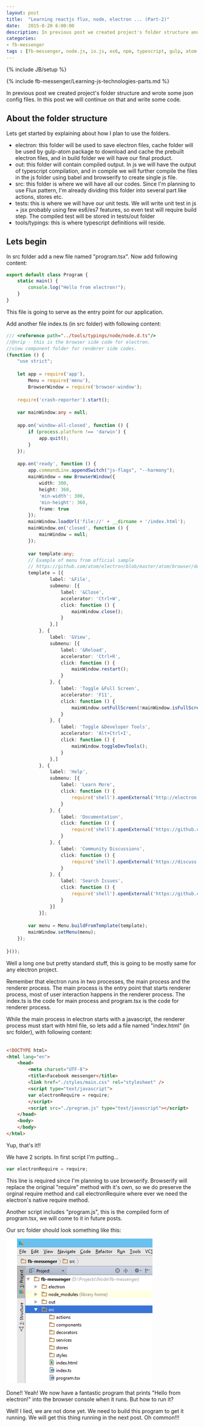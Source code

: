 ```yaml
---
layout: post
title:  "Learning reactjs flux, node, electron ... (Part-2)"
date:   2015-8-20 6:00:00
description: In previous post we created project's folder structure and wrote some json config files. In this post we will continue on that and write some code.
categories:
- fb-messenger
tags : [fb-messenger, node.js, io.js, es6, npm, typescript, gulp, atom-electron.]  
---
```

{% include JB/setup %}

{% include fb-messenger/Learning-js-technologies-parts.md %}
<p class="first">
In previous post we created project's folder structure and wrote some json config files. In this post we will continue on that and write some code.
</p>
 
## About the folder structure

Lets get started by explaining about how I plan to use the folders.

- electron: this folder will be used to save electron files, cache folder will be used by gulp-atom package to download and cache the prebuilt electron files, and in build folder we will have our final product.
- out: this folder will contain compiled output. In js we will have the output of typescript compilation, and in compile we will further compile the files in the js folder using babel and browserify to create single js file.
- src: this folder is where we will have all our codes. Since I'm planning to use Flux pattern, I'm already dividing this folder into several part like actions, stores etc.
- tests: this is where we will have our unit tests. We will write unit test in js + jsx probably using few es6/es7 features, so even test will require build step. The compiled test will be stored in tests/out folder
- tools/typings: this is where typescript definitions will reside.

## Lets begin

In src folder add a new file named "program.tsx". Now add following content:

```ts
export default class Program {
    static main() {
        console.log("Hello from electron!");
    }
}
```

This file is going to serve as the entry point for our application.

Add another file index.ts (in src folder) with following content:

```ts
/// <reference path="../tools/typings/node/node.d.ts"/>
//@nrip - this is the browser side code for electron.
//view component folder for renderer side codes.
(function () {
    "use strict";

    let app = require('app'),
        Menu = require('menu'),
        BrowserWindow = require('browser-window');

    require('crash-reporter').start();

    var mainWindow:any = null;

    app.on('window-all-closed', function () {
        if (process.platform !== 'darwin') {
            app.quit();
        }
    });

    app.on('ready', function () {
        app.commandLine.appendSwitch("js-flags", "--harmony");
        mainWindow = new BrowserWindow({
            width: 300,
            height: 360,
            'min-width': 300,
            'min-height': 360,
            frame: true
        });
        mainWindow.loadUrl('file://' + __dirname + '/index.html');
        mainWindow.on('closed', function () {
            mainWindow = null;
        });

        var template:any;
        // Example of menu from official sample
        // https://github.com/atom/electron/blob/master/atom/browser/default_app/default_app.js
        template = [{
                label: '&File',
                submenu: [{
                    label: '&Close',
                    accelerator: 'Ctrl+W',
                    click: function () {
                        mainWindow.close();
                    }
                },]
            }, {
                label: '&View',
                submenu: [{
                    label: '&Reload',
                    accelerator: 'Ctrl+R',
                    click: function () {
                        mainWindow.restart();
                    }
                }, {
                    label: 'Toggle &Full Screen',
                    accelerator: 'F11',
                    click: function () {
                        mainWindow.setFullScreen(!mainWindow.isFullScreen());
                    }
                }, {
                    label: 'Toggle &Developer Tools',
                    accelerator: 'Alt+Ctrl+I',
                    click: function () {
                        mainWindow.toggleDevTools();
                    }
                },]
            }, {
                label: 'Help',
                submenu: [{
                    label: 'Learn More',
                    click: function () {
                        require('shell').openExternal('http://electron.atom.io')
                    }
                }, {
                    label: 'Documentation',
                    click: function () {
                        require('shell').openExternal('https://github.com/atom/electron/tree/master/docs#readme')
                    }
                }, {
                    label: 'Community Discussions',
                    click: function () {
                        require('shell').openExternal('https://discuss.atom.io/c/electron')
                    }
                }, {
                    label: 'Search Issues',
                    click: function () {
                        require('shell').openExternal('https://github.com/atom/electron/issues')
                    }
                }]
            }];

        var menu = Menu.buildFromTemplate(template);
        mainWindow.setMenu(menu);
    });

}());
```

Well a long one but pretty standard stuff, this is going to be mostly same for any electron project.

Remember that electron runs in two processes, the main process and the renderer process. The main process is the entry point that starts renderer process, most of user interaction happens in the renderer process. 
The index.ts is the code for main process and program.tsx is the code for renderer process. 

While the main process in electron starts with a javascript, the renderer process must start with html file, so lets add a file named "index.html" (in src folder), with following content:

```html

<!DOCTYPE html>
<html lang="en">
	<head>
		<meta charset="UTF-8">
		<title>Facebook messenger</title>
		<link href="./styles/main.css" rel="stylesheet" />
		<script type="text/javascript">
		var electronRequire = require;
		</script>
		<script src="./program.js" type="text/javascript"></script>
	</head>
	<body>
	</body>
</html>

```

Yup, that's it!!

We have 2 scripts. In first script I'm putting...

```js
var electronRequire = require;
```
This line is required since I'm planning to use browserify. Browserify will replace the original "require" method with it's own, so we do preserve the orginal require method and call electronRequire where ever we need the electron's native require method.

Another script includes "program.js", this is the compiled form of program.tsx, we will come to it in future posts.

Our src folder should look something like this:

<img src="/assets/posts/fb-messenger-2/1.png" alt="src folder" />


Done!! Yeah! We now have a fantastic program that prints "Hello from electron!" into the browser console when it runs. But how to run it?

Well! I lied, we are not done yet. We need to build this program to get it running. We will get this thing running in the next post. Oh common!!!